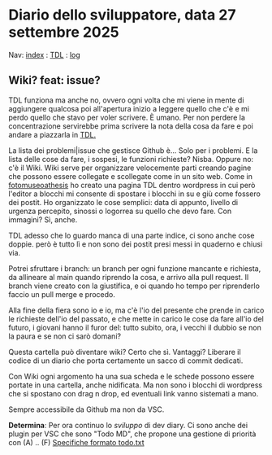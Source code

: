 # Diario dello sviluppatore, data 27 settembre 2025

Nav: [index](../index.md) : [TDL](../TDL.md) : [log](/storage/logs/laravel.log)

## Wiki? feat: issue?

TDL  funziona ma anche no, ovvero ogni volta che mi viene in mente di aggiungere qualcosa poi
all'apertura inizio a leggere quello che c'è e mi perdo quello che stavo per voler scrivere.
È umano. Per non perdere la concentrazione servirebbe prima scrivere la nota
della cosa da fare e poi andare a piazzarla in [TDL.](../TDL.md)

La lista dei problemi|issue che gestisce Github è... Solo per i problemi.
E la lista delle cose da fare, i sospesi, le funzioni richieste? Nisba.
Oppure no: c'è il Wiki. Wiki serve per organizzare velocemente
parti creando pagine che possono essere collegate e scollegate
come in un sito web. Come in [fotomuseoathesis](https://fotomuseoathesis.it/tech/)
ho creato una pagina TDL dentro wordpress in cui però l'editor a blocchi
mi consente di spostare i blocchi in su e giù come fossero dei postit.
Ho organizzato le cose semplici: data di appunto, livello di urgenza percepito,
sinossi o logorrea su quello che devo fare. Con immagini? Sì, anche.

TDL adesso che lo guardo manca di una parte indice, ci sono anche cose doppie.
però è tutto lì e non sono dei postit presi messi in quaderno e chiusi via.

Potrei sfruttare i branch: un branch per ogni funzione mancante e richiesta,
da allineare al main quando riprendo la cosa, e arrivo alla pull request.
Il branch viene creato con la giustifica, e oi quando ho tempo per riprenderlo
faccio un pull merge e procedo.

Alla fine della fiera sono io e io, ma c'è l'io del presente che prende in carico
le richieste dell'io del passato, e che mette in carico le cose da fare all'io del futuro,
i giovani hanno il furor del: tutto subito, ora, i vecchi il dubbio se non la paura e se non ci sarò domani?

Questa cartella può diventare wiki? Certo che sì. Vantaggi? Liberare il codice
di un diario che porta certamente un sacco di commit dedicati.

Con Wiki ogni argomento ha una sua scheda e le schede possono
essere portate in una cartella, anche nidificata. Ma non sono
i blocchi di wordpress che si spostano con drag n drop, ed
eventuali link vanno sistemati a mano.

Sempre accessibile da Github ma non da VSC.

**Determina**: Per ora continuo lo *sviluppo* di dev diary. Ci sono anche dei plugin
per VSC che sono "Todo MD", che propone una gestione di priorità con (A) .. (F)
[Specifiche formato todo.txt](https://github.com/todotxt/todo.txt)

